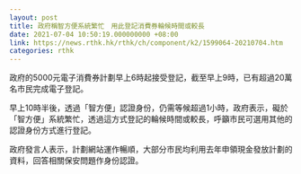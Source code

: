 ```yaml
---
layout: post
title: 政府稱智方便系統繁忙　用此登記消費券輪候時間或較長
date: 2021-07-04 10:50:19.000000000 +08:00
link: https://news.rthk.hk/rthk/ch/component/k2/1599064-20210704.htm
categories: rthk
---
```


政府的5000元電子消費券計劃早上6時起接受登記，截至早上9時，已有超過20萬名市民完成電子登記。

早上10時半後，透過「智方便」認證身份，仍需等候超過1小時，政府表示，礙於「智方便」系統繁忙，透過這方式登記的輪候時間或較長，呼籲市民可選用其他的認證身份方式進行登記。

政府發言人表示，計劃網站運作暢順，大部分市民均利用去年申領現金發放計劃的資料，回答相關保安問題作身份認證。
